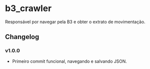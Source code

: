 # b3_crawler
Responsável por navegar pela B3 e obter o extrato de movimentação.


## Changelog

### v1.0.0

- Primeiro commit funcional, navegando e salvando JSON.
